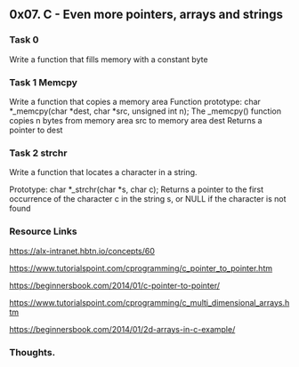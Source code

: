 ## 0x07. C - Even more pointers, arrays and strings
### Task 0
Write a function that fills memory with a constant byte
### Task 1 Memcpy
Write a function that copies a memory area
Function prototype:
char *_memcpy(char *dest, char *src, unsigned int n);
The _memcpy() function copies n bytes from memory area src to memory area dest
Returns a pointer to dest
### Task 2 strchr
Write a function that locates a character in a string.

Prototype: char *_strchr(char *s, char c);
Returns a pointer to the first occurrence of the character c in the string s, or NULL if the character is not found

### Resource Links
https://alx-intranet.hbtn.io/concepts/60

https://www.tutorialspoint.com/cprogramming/c_pointer_to_pointer.htm

https://beginnersbook.com/2014/01/c-pointer-to-pointer/

https://www.tutorialspoint.com/cprogramming/c_multi_dimensional_arrays.htm

https://beginnersbook.com/2014/01/2d-arrays-in-c-example/

### Thoughts.
